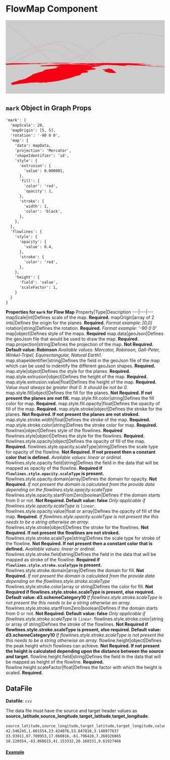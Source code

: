 # FlowMap Component

![FlowMap](../imgs/FlowMap.png)

## `mark` Object in Graph Props
```
'mark': {
  'mapScale': 20,
  'mapOrigin': [5, 5],
  'rotation': '-90 0 0',
  'map': {
    'data': mapData,
    'projection': 'Mercator',
    'shapeIdentifier': 'id',
    'style': {
      'extrusion': {
        'value': 0.000001,
      },
      'fill': {
        'color': 'red',
        'opacity': 1,
      },
      'stroke': {
        'width': 1,
        'color': 'black',
      },
    },
  },
  'flowlines': {
    'style': {
      'opacity': {
        'value': 0.4,
      },
      'stroke': {
        'color': 'red',
      },
    },
    'height': {
      'field': 'value',
      'scaleFactor': 1,
    }
  }
}
```

__Properties for `mark` for Flow Map__
Property|Type|Description
---|---|---
mapScale|int|Defines scale of the map. __Required.__
mapOrigin|array of 2 ints|Defines the origin for the planes. __Required.__ _Format example: [0,0]_
rotation|string|Defines the rotation. __Required.__ _Format example: '-90 0 0'_
map|object|Defines style of the maps. __Required__
map.data|geoJson|Defines the geoJson file that would be used to draw the map. __Required.__
map.projection|string|Defines the projection of the map. __Not Required. Default value: Robinson__ _Available values: Mercator, Robinson, Gall-Peter, Winkel-Tripel, Equirectangular, Natural Earth1._
map.shapeIdentifier|string|Defines the field in the geoJson file of the map which can be used to indentify the different geoJson shapes. __Required.__
map.style|object|Defines the style for the planes. __Required.__
map.style.extrusion|object|Defines the height of the map. __Required.__
map.style.extrusion.value|float|Defines the height of the map. __Required.__ _Value must always be greater that 0. It should be not be 0._
map.style.fill|object|Defines the fill for the planes. __Not Required. If not present the planes are not fill.__
map.style.fill.color|string|Defines the fill color for map. __Required.__
map.style.fill.opacity|float|Defines the opacity of fill of the map. __Required.__
map.style.stroke|object|Defines the stroke for the planes. __Not Required. If not present the planes are not stroked.__
map.style.stroke.width|float|Defines the stroke of the map. __Required.__
map.style.stroke.color|string|Defines the stroke color for map. __Required.__
flowlines|object|Defines style of the flowlines. __Required__
flowlines.style|object|Defines the style for the flowlines. __Required.__
flowlines.style.opacity|object|Defines the opacity of fill of the map. __Required.__
flowlines.style.opacity.scaleType|string|Defines the scale type for opacity of the flowline. __Not Required. If not present then a constant color that is defined.__ _Available values: linear or ordinal._
flowlines.style.opacity.field|string|Defines the field in the data that will be mapped as opacity of the flowline. __Required if `flowlines.style.opacity.scaleType` is present.__
flowlines.style.opacity.domain|array|Defines the domain for opacity. __Not Required.__ _If not present the domain is calculated from the provide data depending on the flowlines.style.opacity.scaleType_
flowlines.style.opacity.startFromZero|boolean|Defines if the domain starts from 0 or not. __Not Required. Default value: false__ _Only applicable if flowlines.style.opacity.scaleType is `linear`._
flowlines.style.opacity.value|float or array|Defines the opacity of fill of the map. __Required.__ _If flowlines.style.opacity.scaleType is not present the this needs to be a string otherwise an array._
flowlines.style.stroke|object|Defines the stroke for the flowlines. __Not Required. If not present the flowlines are not stroked.__
flowlines.style.stroke.scaleType|string|Defines the scale type for stroke of the flowline. __Not Required. If not present then a constant color that is defined.__ _Available values: linear or ordinal._
flowlines.style.stroke.field|string|Defines the field in the data that will be mapped as stroke of the flowline. __Required if `flowlines.style.stroke.scaleType` is present.__
flowlines.style.stroke.domain|array|Defines the domain for fill. __Not Required.__ _If not present the domain is calculated from the provide data depending on the flowlines.style.stroke.scaleType_
flowlines.style.stroke.color|array or string|Defines the color for fill. __Not Required if flowlines.style.stroke.scaleType is present, else required. Default value: d3.schemeCategory10__ _If flowlines.style.stroke.scaleType is not present the this needs to be a string otherwise an array._
flowlines.style.stroke.startFromZero|boolean|Defines if the domain starts from 0 or not. __Not Required. Default value: false__ _Only applicable if flowlines.style.stroke.scaleType is `linear`._
flowlines.style.stroke.color|string or array of string|Defines the stroke of the flowlines. __Not Required if flowlines.style.stroke.scaleType is present, else required. Default value: d3.schemeCategory10__ _If flowlines.style.stroke.scaleType is not present the this needs to be a string otherwise an array._
flowline.height|object|Defines the peak height which flowlines can achieve. __Not Required. If not present the height is calculated depending upon the distance between the source and target.__
flowline.height.field|string|Defines the field in the data that will be mapped as height of the flowline. __Required.__
flowline.height.scaleFactor|float|Defines the factor with which the height is scaled. __Required.__

## DataFile

**Datafile**: `csv`

The data file must have the source and target header values as **source_latitude**,**source_longitude**,**target_latitude**,**target_longitude**.
```
source_latitude,source_longitude,target_latitude,target_longitude,value
42.546245,1.601554,23.424076,53.847818,3.148977637
33.93911,67.709953,17.060816,-61.796428,7.260326865
18.220554,-63.068615,41.153332,20.168331,9.61927466
```

#### [Example](../examples/FlowMap.js)